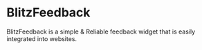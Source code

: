 # BlitzFeedback

BlitzFeedback is a simple & Reliable feedback widget that is easily integrated into websites.

